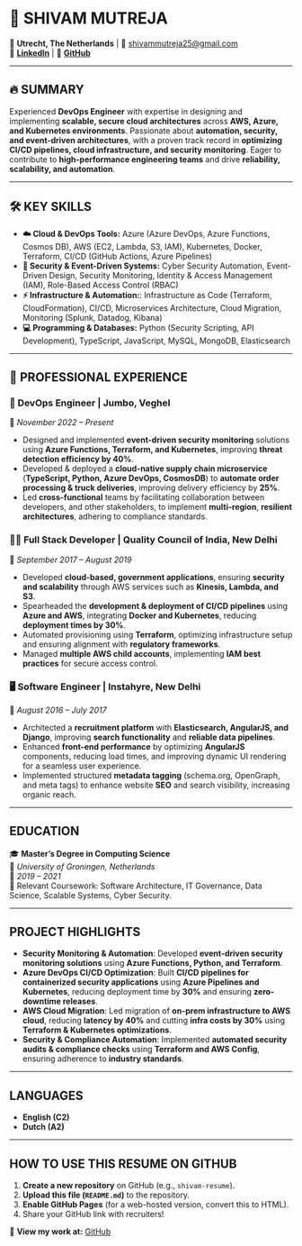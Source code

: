 
# 🚀 SHIVAM MUTREJA  

📍 **Utrecht, The Netherlands** | 📧 [shivammutreja25@gmail.com](mailto:shivammutreja25@gmail.com)  
🔗 [**LinkedIn**](https://linkedin.com/in/shivam-mutreja-13100956) | 🐙 [**GitHub**](https://github.com/shivammutreja)

---

## 🔥 **SUMMARY**

Experienced **DevOps Engineer** with expertise in designing and implementing **scalable, secure cloud architectures** across **AWS, Azure, and Kubernetes environments**. Passionate about **automation, security, and event-driven architectures**, with a proven track record in **optimizing CI/CD pipelines, cloud infrastructure, and security monitoring**. Eager to contribute to **high-performance engineering teams** and drive **reliability, scalability, and automation**.

---

## 🛠 **KEY SKILLS**

- **☁️ Cloud & DevOps Tools:** Azure (Azure DevOps, Azure Functions, Cosmos DB), AWS (EC2, Lambda, S3, IAM), Kubernetes, Docker, Terraform, CI/CD (GitHub Actions, Azure Pipelines)
- **🔐 Security & Event-Driven Systems:** Cyber Security Automation, Event-Driven Design, Security Monitoring, Identity & Access Management (IAM), Role-Based Access Control (RBAC)
- **⚡ Infrastructure & Automation:**: Infrastructure as Code (Terraform, CloudFormation), CI/CD, Microservices Architecture, Cloud Migration, Monitoring (Splunk, Datadog, Kibana)
- **💻 Programming & Databases:** Python (Security Scripting, API Development), TypeScript, JavaScript, MySQL, MongoDB, Elasticsearch

---

## 💼 **PROFESSIONAL EXPERIENCE**

### **🔧 DevOps Engineer | Jumbo, Veghel**
📅 *November 2022 – Present*

- Designed and implemented **event-driven security monitoring** solutions using **Azure Functions, Terraform, and Kubernetes**, improving **threat detection efficiency by 40%**.
- Developed & deployed a **cloud-native supply chain microservice** (**TypeScript, Python, Azure DevOps, CosmosDB**) to **automate order processing & truck deliveries**, improving delivery efficiency by **25%**.
- Led **cross-functional** teams by facilitating collaboration between developers, and other stakeholders, to implement **multi-region**, **resilient architectures**, adhering to compliance standards.

### **👨‍💻 Full Stack Developer | Quality Council of India, New Delhi**
📅 *September 2017 – August 2019*

- Developed **cloud-based, government applications**, ensuring **security and scalability** through AWS services such as **Kinesis, Lambda, and S3**.
- Spearheaded the **development & deployment of CI/CD pipelines** using **Azure and AWS**, integrating **Docker and Kubernetes**, reducing **deployment times by 30%**.
- Automated provisioning using **Terraform**, optimizing infrastructure setup and ensuring alignment with **regulatory frameworks**.
- Managed **multiple AWS child accounts**, implementing **IAM best practices** for secure access control.

### **🖥️ Software Engineer | Instahyre, New Delhi**
📅 *August 2016 – July 2017*

- Architected a **recruitment platform** with **Elasticsearch, AngularJS, and Django**, improving **search functionality** and **reliable data pipelines**.
- Enhanced **front-end performance** by optimizing **AngularJS** components, reducing load times, and improving dynamic UI rendering for a seamless user experience.
- Implemented structured **metadata tagging** (schema.org, OpenGraph, and meta tags) to enhance website **SEO** and search visibility, increasing organic reach.

---

## **EDUCATION**

🎓 **Master’s Degree in Computing Science**  
📍 *University of Groningen, Netherlands*  
📅 *2019 – 2021*  
📌 Relevant Coursework: Software Architecture, IT Governance, Data Science, Scalable Systems, Cyber Security.

---

## **PROJECT HIGHLIGHTS**

- **Security Monitoring & Automation**: Developed **event-driven security monitoring solutions** using **Azure Functions, Python, and Terraform**.
- **Azure DevOps CI/CD Optimization**: Built **CI/CD pipelines for containerized security applications** using **Azure Pipelines and Kubernetes**, reducing deployment time by **30%** and ensuring **zero-downtime releases**.
- **AWS Cloud Migration**: Led migration of **on-prem infrastructure to AWS cloud**, reducing **latency by 40%** and cutting **infra costs by 30%** using **Terraform & Kubernetes optimizations**.
- **Security & Compliance Automation**: Implemented **automated security audits & compliance checks** using **Terraform and AWS Config**, ensuring adherence to **industry standards**.

---

## **LANGUAGES**

- **English (C2)**  
- **Dutch (A2)**

---

## **HOW TO USE THIS RESUME ON GITHUB**

1. **Create a new repository** on GitHub (e.g., `shivam-resume`).
2. **Upload this file (`README.md`)** to the repository.
3. **Enable GitHub Pages** (for a web-hosted version, convert this to HTML).
4. Share your GitHub link with recruiters!

🚀 **View my work at:** [GitHub](https://github.com/shivammutreja)
